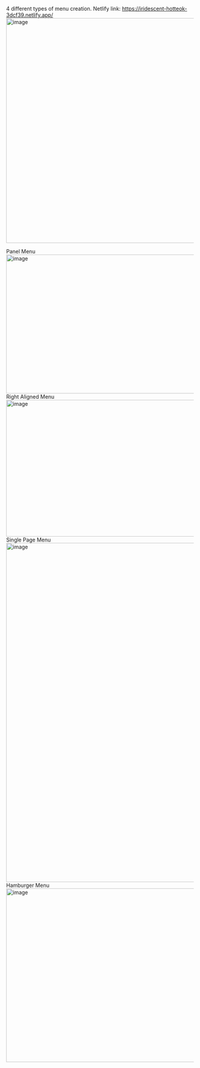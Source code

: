 4 different types of menu creation.
Netlify link: https://iridescent-hotteok-3dcf39.netlify.app/
<img width="1290" height="602" alt="image" src="https://github.com/user-attachments/assets/1edacdaa-1eb0-41bf-85ea-a22a4b5bc3f8" />

Panel Menu
<img width="649" height="372" alt="image" src="https://github.com/user-attachments/assets/fe0d173b-db42-4cca-9ff9-8ecdbe956938" />
Right Aligned Menu
<img width="1919" height="366" alt="image" src="https://github.com/user-attachments/assets/5051201d-9543-4348-ad99-53e512424ea1" />
Single Page Menu
<img width="1821" height="908" alt="image" src="https://github.com/user-attachments/assets/196d8eb8-52d2-4865-8b87-2405a4981a77" />
Hamburger Menu
<img width="733" height="465" alt="image" src="https://github.com/user-attachments/assets/d94a0b01-8442-4fc4-82a1-21c08fe0340d" />
